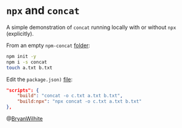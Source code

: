 # `npx` and `concat`

A simple demonstration of `concat` running locally with or without `npx` (explicitly).

From an empty `npm-concat` [folder](../npm-concat):

```bash
npm init -y
npm i -s concat
touch a.txt b.txt
```

Edit the `package.json)` [file](./package.json):

```json
"scripts": {
    "build": "concat -o c.txt a.txt b.txt",
    "build:npx": "npx concat -o c.txt a.txt b.txt"
},
```

@[BryanWilhite](https://twitter.com/BryanWilhite)
